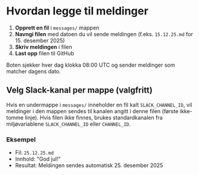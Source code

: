 # Hvordan legge til meldinger

1. **Opprett en fil** i `messages/` mappen
2. **Navngi filen** med datoen du vil sende meldingen (f.eks. `15.12.25.md` for 15. desember 2025)
3. **Skriv meldingen** i filen
4. **Last opp** filen til GitHub

Boten sjekker hver dag klokka 08:00 UTC og sender meldinger som matcher dagens dato.

## Velg Slack-kanal per mappe (valgfritt)

Hvis en undermappe i `messages/` inneholder en fil kalt `SLACK_CHANNEL_ID`, vil meldinger i den mappen sendes til kanalen angitt i denne filen (første ikke-tomme linje). Hvis filen ikke finnes, brukes standardkanalen fra miljøvariablene `SLACK_CHANNEL_ID` eller `CHANNEL_ID`.

### Eksempel
- Fil: `25.12.25.md`
- Innhold: "God jul!"
- Resultat: Meldingen sendes automatisk 25. desember 2025